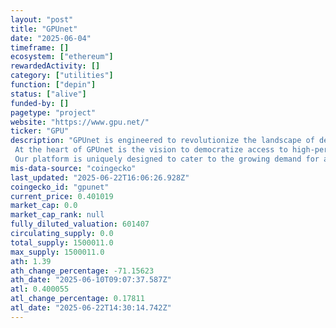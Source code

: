 ```yaml
---
layout: "post"
title: "GPUnet"
date: "2025-06-04"
timeframe: []
ecosystem: ["ethereum"]
rewardedActivity: []
category: ["utilities"]
function: ["depin"]
status: ["alive"]
funded-by: []
pagetype: "project"
website: "https://www.gpu.net/"
ticker: "GPU"
description: "GPUnet is engineered to revolutionize the landscape of decentralized computing power, offering a robust and scalable solution for a wide range of computational needs. 
 At the heart of GPUnet is the vision to democratize access to high-performance computing resources, making them readily available for diverse applications ranging from data analysis and scientific research to AI development and beyond.
 Our platform is uniquely designed to cater to the growing demand for accessible and efficient ..."
mis-data-source: "coingecko"
last_updated: "2025-06-22T16:06:26.928Z"
coingecko_id: "gpunet"
current_price: 0.401019
market_cap: 0.0
market_cap_rank: null
fully_diluted_valuation: 601407
circulating_supply: 0.0
total_supply: 1500011.0
max_supply: 1500011.0
ath: 1.39
ath_change_percentage: -71.15623
ath_date: "2025-06-10T09:07:37.587Z"
atl: 0.400055
atl_change_percentage: 0.17811
atl_date: "2025-06-22T14:30:14.742Z"
---
```


